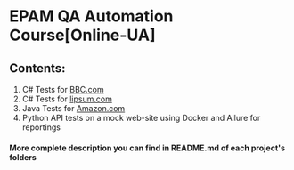 # EPAM QA Automation Course[Online-UA]

## Contents:
1. C# Tests for [BBC.com](bbc.com)
2. C# Tests for [lipsum.com](https://www.lipsum.com/)
3. Java Tests for [Amazon.com](amazon.com)
4. Python API tests on a mock web-site using Docker and Allure for reportings

#### More complete description you can find in README.md of each project's folders
